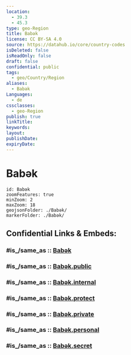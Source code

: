 ```yaml
---
location:
  - 39.3
  - 45.3
type: geo-Region
title: Babək
license: CC BY-SA 4.0
source: https://datahub.io/core/country-codes
isDeleted: false
isReadOnly: false
draft: false
confidential: public
tags:
  - geo/Country/Region
aliases:
  - Babək
Languages:
  - de
cssclasses:
  - geo-Region
publish: true
linkTitle:
keywords:
layout:
publishDate:
expiryDate:
---
```


# Babək

```leaflet
id: Babək
zoomFeatures: true 
minZoom: 2 
maxZoom: 18
geojsonFolder: ./Babək/
markerFolder: ./Babək/
```


## Confidential Links & Embeds: 

### #is_/same_as :: [Babək](/_Standards/Earth/Continent/Asia/Asia~North~West/Azerbaijan/Regions~Azerbaijan/Nakhchivan/counties~Nakhchivan/Babək.md) 

### #is_/same_as :: [Babək.public](/_public/Earth/Continent/Asia/Asia~North~West/Azerbaijan/Regions~Azerbaijan/Nakhchivan/counties~Nakhchivan/Babək.public.md) 

### #is_/same_as :: [Babək.internal](/_internal/Earth/Continent/Asia/Asia~North~West/Azerbaijan/Regions~Azerbaijan/Nakhchivan/counties~Nakhchivan/Babək.internal.md) 

### #is_/same_as :: [Babək.protect](/_protect/Earth/Continent/Asia/Asia~North~West/Azerbaijan/Regions~Azerbaijan/Nakhchivan/counties~Nakhchivan/Babək.protect.md) 

### #is_/same_as :: [Babək.private](/_private/Earth/Continent/Asia/Asia~North~West/Azerbaijan/Regions~Azerbaijan/Nakhchivan/counties~Nakhchivan/Babək.private.md) 

### #is_/same_as :: [Babək.personal](/_personal/Earth/Continent/Asia/Asia~North~West/Azerbaijan/Regions~Azerbaijan/Nakhchivan/counties~Nakhchivan/Babək.personal.md) 

### #is_/same_as :: [Babək.secret](/_secret/Earth/Continent/Asia/Asia~North~West/Azerbaijan/Regions~Azerbaijan/Nakhchivan/counties~Nakhchivan/Babək.secret.md)

